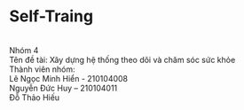 # Self-Traing
<br/>Nhóm 4
<br/>Tên đề tài: Xây dựng hệ thống theo dõi và chăm sóc sức khỏe
<br/>Thành viên nhóm: 
<br/>Lê Ngọc Minh Hiển - 210104008
<br/>Nguyễn Đức Huy – 210104011
<br/>Đỗ Thảo Hiếu
